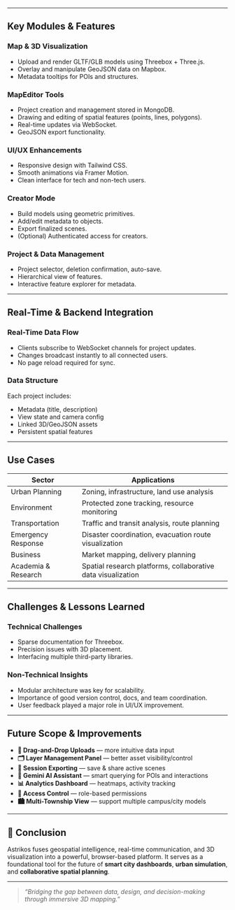 
---

## Key Modules & Features

### Map & 3D Visualization
- Upload and render GLTF/GLB models using Threebox + Three.js.
- Overlay and manipulate GeoJSON data on Mapbox.
- Metadata tooltips for POIs and structures.

### MapEditor Tools
- Project creation and management stored in MongoDB.
- Drawing and editing of spatial features (points, lines, polygons).
- Real-time updates via WebSocket.
- GeoJSON export functionality.

### UI/UX Enhancements
- Responsive design with Tailwind CSS.
- Smooth animations via Framer Motion.
- Clean interface for tech and non-tech users.

### Creator Mode
- Build models using geometric primitives.
- Add/edit metadata to objects.
- Export finalized scenes.
- (Optional) Authenticated access for creators.

### Project & Data Management
- Project selector, deletion confirmation, auto-save.
- Hierarchical view of features.
- Interactive feature explorer for metadata.

---

## Real-Time & Backend Integration

### Real-Time Data Flow
- Clients subscribe to WebSocket channels for project updates.
- Changes broadcast instantly to all connected users.
- No page reload required for sync.

### Data Structure
Each project includes:
- Metadata (title, description)
- View state and camera config
- Linked 3D/GeoJSON assets
- Persistent spatial features

---

## Use Cases

| Sector              | Applications                                                  |
|---------------------|---------------------------------------------------------------|
| Urban Planning       | Zoning, infrastructure, land use analysis                    |
| Environment          | Protected zone tracking, resource monitoring                 |
| Transportation       | Traffic and transit analysis, route planning                 |
| Emergency Response   | Disaster coordination, evacuation route visualization        |
| Business             | Market mapping, delivery planning                            |
| Academia & Research  | Spatial research platforms, collaborative data visualization |

---

## Challenges & Lessons Learned

### Technical Challenges
- Sparse documentation for Threebox.
- Precision issues with 3D placement.
- Interfacing multiple third-party libraries.

### Non-Technical Insights
- Modular architecture was key for scalability.
- Importance of good version control, docs, and team coordination.
- User feedback played a major role in UI/UX improvement.

---

## Future Scope & Improvements

- **🔁 Drag-and-Drop Uploads** — more intuitive data input
- **🗂 Layer Management Panel** — better asset visibility/control
- **💾 Session Exporting** — save & share active scenes
- **🧠 Gemini AI Assistant** — smart querying for POIs and interactions
- **📊 Analytics Dashboard** — heatmaps, activity tracking
- **🔐 Access Control** — role-based permissions
- **🏙 Multi-Township View** — support multiple campus/city models

---

## 📎 Conclusion

Astrikos fuses geospatial intelligence, real-time communication, and 3D visualization into a powerful, browser-based platform. It serves as a foundational tool for the future of **smart city dashboards**, **urban simulation**, and **collaborative spatial planning**.

---

> _“Bridging the gap between data, design, and decision-making through immersive 3D mapping.”_


